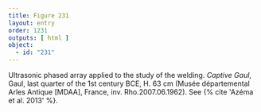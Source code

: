 ```yaml
---
title: Figure 231
layout: entry
order: 1231
outputs: [ html ]
object:
  - id: "231"
---
```


Ultrasonic phased array applied to the study of the welding. *Captive Gaul*, Gaul, last quarter of the 1st century BCE, H. 63 cm (Musée départemental Arles Antique [MDAA], France, inv. Rho.2007.06.1962). See {% cite 'Azéma et al. 2013' %}.
